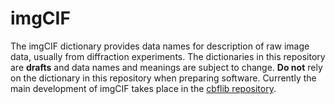 # imgCIF
The imgCIF dictionary provides 
data names for description of raw image data, usually from diffraction experiments.  The dictionaries in this 
repository are **drafts** and data names and meanings are subject to change. **Do not** rely on the 
dictionary in this repository when preparing software. Currently the main development of imgCIF takes place
in the [cbflib repository](https://github.com/yayahjb/cbflib/tree/master/doc).
